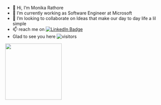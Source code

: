 - 👋 Hi, I’m Monika Rathore
- 🌱 I’m currently working as Software Engineer at Microsoft
- 💞️ I’m looking to collaborate on Ideas that make our day to day life a lil simple
- 📫 reach me on [![LinkedIn Badge](https://img.shields.io/badge/LinkedIn-Profile-informational?style=flat&logo=linkedin&logoColor=white&color=0D76A8)](https://www.linkedin.com/in/monikaiitk/)
- Glad to see you here ![visitors](https://visitor-badge.glitch.me/badge?page_id=${monika400})
<img height="180em" src="https://github-readme-stats.vercel.app/api?username=monika400&show_icons=true&hide_border=true&&count_private=true&include_all_commits=true" />


<!---
monika400/monika400 is a ✨ special ✨ repository because its `README.md` (this file) appears on your GitHub profile.
You can click the Preview link to take a look at your changes.
--->
